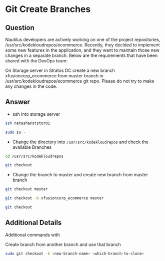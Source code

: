 # Git Create Branches

## Question

Nautilus developers are actively working on one of the project repositories, /usr/src/kodekloudrepos/ecommerce. Recently, they decided to implement some new features in the application, and they want to maintain those new changes in a separate branch. Below are the requirements that have been shared with the DevOps team:

On Storage server in Stratos DC create a new branch xfusioncorp_ecommerce from master branch in /usr/src/kodekloudrepos/ecommerce git repo.
Please do not try to make any changes in the code.

## Answer

- ssh into storage server
```bash
ssh natasha@ststor01

sudo su -
```

- Change the directory into `/usr/src/kodekloudrepos` and check the available Branches
```bash
cd /usr/src/kodekloudrepos

git checkout
```

- Change the branch to master and create new branch from master branch
```bash
git checkout master

git checkout -b xfusioncorp_ecommerce master

git checkout
```

## Additional Details

Additional commands with

Create branch from another branch and use that branch
```bash
sudo git checkout -b <new-branch-name> <which-branch-to-clone>
```
